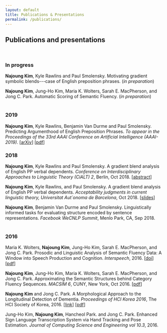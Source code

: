 ```yaml
---
layout: default
title: Publications & Presentations
permalink: /publications/
---
```


## Publications and presentations

<br>

### In progress
<b>Najoung Kim</b>, Kyle Rawlins and Paul Smolensky. Motivating gradient symbolic blends---case of English preposition phrases.  (<i>in preparation</i>)

<b>Najoung Kim</b>, Jung-Ho Kim, Maria K. Wolters, Sarah E. MacPherson, and Jong C. Park. Automatic Scoring of Semantic Fluency. (<i>in preparation</i>)
<br>
<br>
### 2019
<b>Najoung Kim</b>, Kyle Rawlins, Benjamin Van Durme and Paul Smolensky. Predicting Argumenthood of English Preposition Phrases. <i>To appear in the Proceedings of the 33rd AAAI Conference on Artificial Intelligence (AAAI-2019)</i>. [<a target="_blank" href="https://arxiv.org/abs/1809.07889">arXiv</a>] \[<a target="_blank" href="/assets/files/prep_argumenthood.pdf">pdf</a>]

### 2018

<b>Najoung Kim</b>, Kyle Rawlins and Paul Smolensky. A gradient blend analysis of English PP verbal dependents. <i>Conference on Interdisciplinary Approaches to Linguistic Theory (CiALT) 2</i>, Berlin, Oct 2018. [<a target="_blank" href="/assets/files/CiALT2_kim_rawlins_smolensky.pdf">abstract</a>]

<b>Najoung Kim</b>, Kyle Rawlins, and Paul Smolensky. A gradient blend analysis of English PP verbal dependents. <i>Acceptability judgments in current linguistic theory, Universitat Aut\`onoma de Barcelona</i>, Oct 2018. [<a target="_blank" href="/assets/files/acceptability_slides.pdf">slides</a>]

<b>Najoung Kim</b>, Benjamin Van Durme and Paul Smolensky. Linguistically informed tasks for evaluating structure encoded by sentence representations. <i>Facebook WeCNLP Summit</i>, Menlo Park, CA, Sep 2018.
<br>
<br>
### 2016
Maria K. Wolters, <b>Najoung Kim</b>, Jung-Ho Kim, Sarah E. MacPherson, and Jong C. Park. Prosodic and Linguistic Analysis of Semantic Fluency Data: A Window into Speech Production and Cognition. <i>Interspeech</i>, 2016. [<a href="http://dx.doi.org/10.21437/Interspeech.2016-420">doi</a>] \[<a target="_blank" href="https://www.isca-speech.org/archive/Interspeech_2016/pdfs/0420.PDF">pdf</a>]

<b>Najoung Kim</b>, Jung-Ho Kim, Maria K. Wolters, Sarah E. MacPherson, and Jong C. Park. Approximating the Semantic Structures behind Category Fluency Sequences. <i>MACSIM 6</i>, CUNY, New York, Oct 2016. [<a href="http://www.macsim.us/wordpress/wp-content/uploads/2016/09/macsim6_KimN.pdf">pdf</a>]

<b>Najoung Kim</b> and Jong C. Park. A Morphological Approach to the Longitudinal Detection of Dementia. <i>Proceedings of HCI Korea 2016</i>, The HCI Society of Korea, 2016. [<a href="https://dl.acm.org/citation.cfm?id=2903628">link</a>] [<a target="_blank" href="http://conference.hcikorea.org/pds/2016/pdf/PR_002.pdf">pdf</a>]

Jung-Ho Kim, <b>Najoung Kim</b>, Hancheol Park. and Jong C. Park. Enhanced Sign Language Transcription System via Hand Tracking and Pose Estimation. <i>Journal of Computing Science and Engineering vol 10.3</i>, 2016.

